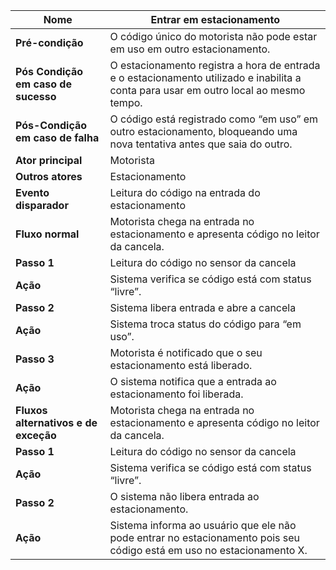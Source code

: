 | **Nome**                                  | Entrar em estacionamento                                      |
|-------------------------------------------|---------------------------------------------------------------|
| **Pré-condição**                          | O código único do motorista não pode estar em uso em outro estacionamento. |
| **Pós Condição em caso de sucesso**       | O estacionamento registra a hora de entrada e o estacionamento utilizado e inabilita a conta para usar em outro local ao mesmo tempo. |
| **Pós-Condição em caso de falha**         | O código está registrado como “em uso” em outro estacionamento, bloqueando uma nova tentativa antes que saia do outro. |
| **Ator principal**                        | Motorista                                                    |
| **Outros atores**                         | Estacionamento                                                |
| **Evento disparador**                     | Leitura do código na entrada do estacionamento                |
| **Fluxo normal**                          | Motorista chega na entrada no estacionamento e apresenta código no leitor da cancela. |
| **Passo 1**                               | Leitura do código no sensor da cancela                        |
| **Ação**                                  | Sistema verifica se código está com status “livre”.          |
| **Passo 2**                               | Sistema libera entrada e abre a cancela                       |
| **Ação**                                  | Sistema troca status do código para “em uso”.                 |
| **Passo 3**                               | Motorista é notificado que o seu estacionamento está liberado. |
| **Ação**                                  | O sistema notifica que a entrada ao estacionamento foi liberada. |
| **Fluxos alternativos e de exceção**      | Motorista chega na entrada no estacionamento e apresenta código no leitor da cancela. |
| **Passo 1**                               | Leitura do código no sensor da cancela                        |
| **Ação**                                  | Sistema verifica se código está com status “livre”.          |
| **Passo 2**                               | O sistema não libera entrada ao estacionamento.               |
| **Ação**                                  | Sistema informa ao usuário que ele não pode entrar no estacionamento pois seu código está em uso no estacionamento X. |
